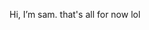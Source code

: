Hi, I’m sam. that's all for now lol
<!---
sam-ftw/sam-ftw is a ✨ special ✨ repository because its `README.md` (this file) appears on your GitHub profile.
You can click the Preview link to take a look at your changes.
--->
